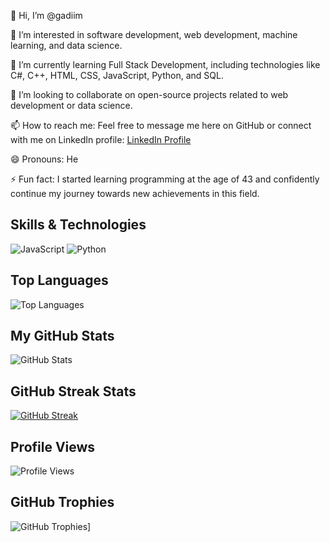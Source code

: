 👋 Hi, I’m @gadiim

👀 I’m interested in software development, web development, machine learning, and data science.

🌱 I’m currently learning Full Stack Development, including technologies like C#, C++, HTML, CSS, JavaScript, Python, and SQL.

💞️ I’m looking to collaborate on open-source projects related to web development or data science.

📫 How to reach me: Feel free to message me here on GitHub or connect with me on LinkedIn profile: [LinkedIn Profile](https://www.linkedin.com/in/hennadii-melnyk-26571b24a/)

😄 Pronouns: He

⚡ Fun fact: I started learning programming at the age of 43 and confidently continue my journey towards new achievements in this field.

## Skills & Technologies
![JavaScript](https://img.shields.io/badge/-JavaScript-black?style=flat-square&logo=javascript)
![Python](https://img.shields.io/badge/-Python-blue?style=flat-square&logo=python)

## Top Languages
![Top Languages](https://github-readme-stats.vercel.app/api/top-langs/?username=gadiim&layout=compact&theme=radical)

## My GitHub Stats
![GitHub Stats](https://github-readme-stats.vercel.app/api?username=gadiim&show_icons=true&theme=radical)

## GitHub Streak Stats
[![GitHub Streak](https://github-readme-streak-stats.herokuapp.com/?user=gadiim&theme=radical)](https://git.io/streak-stats)

## Profile Views
![Profile Views](https://komarev.com/ghpvc/?username=gadiim&color=brightgreen)



## GitHub Trophies
![GitHub Trophies](https://github-profile-trophy.vercel.app/?username=gadiim&theme=radical)]




